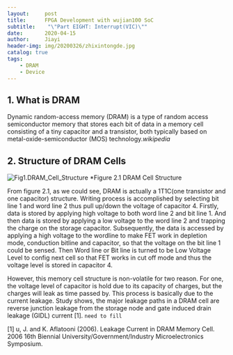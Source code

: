 ```yaml
---
layout:     post
title:      FPGA Development with wujian100 SoC
subtitle:    "\"Part EIGHT: Interrupt(VIC)\""
date:       2020-04-15
author:     Jiayi
header-img: img/20200326/zhixintongde.jpg
catalog: true
tags:
    - DRAM
    - Device
---
```


## 1. What is DRAM

Dynamic random-access memory (DRAM) is a type of random access semiconductor memory that stores each bit of data in a memory cell consisting of a tiny capacitor and a transistor, both typically based on metal-oxide-semiconductor (MOS) technology.*wikipedia*

## 2. Structure of DRAM Cells

![Fig1.DRAM_Cell_Structure](https://upload.wikimedia.org/wikipedia/commons/b/bd/DRAM_Cell_Structure_%28Model_of_Single_Circuit_Cell%29.PNG)
*Figure 2.1 DRAM Cell Structure

From figure 2.1, as we could see, DRAM is actually a 1T1C(one transistor and one capacitor) structure. Writing process is accomplished by selecting bit line 1 and word line 2 thus pull up/down the voltage of capacitor 4. Firstly, data is stored by applying high voltage to both word line 2 and bit line 1. And then data is stored by applying a low voltage to the word line 2 and trapping the charge on the storage capacitor. Subsequently, the data is accessed by applying a high voltage to the wordline to make FET work in depletion mode, conduction bitline and capacitor, so that the voltage on the bit line 1 could be sensed. Then Word line or Bit line is turned to be Low Voltage Level to config next cell so that FET works in cut off mode and thus the voltage level is stored in capacitor 4.

However, this memory cell structure is non-volatile for two reason. For one, the voltage level of capacitor is hold due to its capacity of charges, but the charges will leak as time passed by. This process is basically due to the current leakage. Study shows, the major leakage paths in a DRAM cell are reverse junction leakage from the storage node and gate induced drain leakage (GIDL) current [1]. `need to fill`

[1] u, J. and K. Aflatooni (2006). Leakage Current in DRAM Memory Cell. 2006 16th Biennial University/Government/Industry Microelectronics Symposium.
